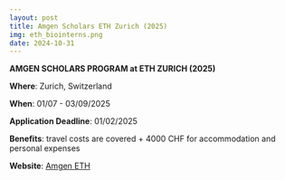 ```yaml
---
layout: post
title: Amgen Scholars ETH Zurich (2025)
img: eth_biointerns.png
date: 2024-10-31
---
```


**AMGEN SCHOLARS PROGRAM at ETH ZURICH (2025)**

**Where**: Zurich, Switzerland 

**When**: 01/07 - 03/09/2025

**Application Deadline**: 01/02/2025

**Benefits**: travel costs are covered + 4000 CHF for accommodation and personal expenses  

**Website**: [Amgen ETH](https://ethz.ch/en/studies/non-degree-courses/summer-projects/amgen-scholars.html)


